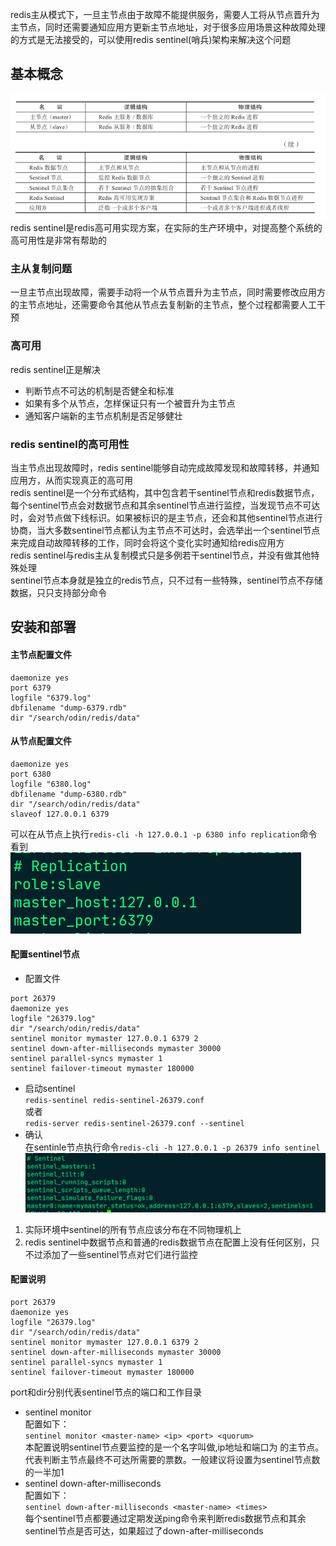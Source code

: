 redis主从模式下，一旦主节点由于故障不能提供服务，需要人工将从节点晋升为主节点，同时还需要通知应用方更新主节点地址，对于很多应用场景这种故障处理的方式是无法接受的，可以使用redis sentinel(哨兵)架构来解决这个问题  
## 基本概念  
![title](https://raw.githubusercontent.com/liujinxi931204/image/master/gitnote/2020/10/09/1602231714050-1602231714052.png)  
redis sentinel是redis高可用实现方案，在实际的生产环境中，对提高整个系统的高可用性是非常有帮助的  
### 主从复制问题  
一旦主节点出现故障，需要手动将一个从节点晋升为主节点，同时需要修改应用方的主节点地址，还需要命令其他从节点去复制新的主节点，整个过程都需要人工干预  
### 高可用  
redis sentinel正是解决  
+ 判断节点不可达的机制是否健全和标准  
+ 如果有多个从节点，怎样保证只有一个被晋升为主节点  
+ 通知客户端新的主节点机制是否足够健壮  
### redis sentinel的高可用性  
当主节点出现故障时，redis sentinel能够自动完成故障发现和故障转移，并通知应用方，从而实现真正的高可用  
redis sentinel是一个分布式结构，其中包含若干sentinel节点和redis数据节点，每个sentinel节点会对数据节点和其余sentinel节点进行监控，当发现节点不可达时，会对节点做下线标识。如果被标识的是主节点，还会和其他sentinel节点进行协商，当大多数sentinel节点都认为主节点不可达时，会选举出一个sentinel节点来完成自动故障转移的工作，同时会将这个变化实时通知给redis应用方  
redis sentinel与redis主从复制模式只是多例若干sentinel节点，并没有做其他特殊处理  
sentinel节点本身就是独立的redis节点，只不过有一些特殊，sentinel节点不存储数据，只只支持部分命令  
## 安装和部署  
#### 主节点配置文件  
```shell
daemonize yes 
port 6379
logfile "6379.log"
dbfilename "dump-6379.rdb"
dir "/search/odin/redis/data"
```  
#### 从节点配置文件  
```shell
daemonize yes 
port 6380
logfile "6380.log"
dbfilename "dump-6380.rdb"
dir "/search/odin/redis/data"
slaveof 127.0.0.1 6379
```  
可以在从节点上执行`redis-cli -h 127.0.0.1 -p 6380 info replication`命令看到  
![title](https://raw.githubusercontent.com/liujinxi931204/image/master/gitnote/2020/10/09/1602235709637-1602235709639.png)  
#### 配置sentinel节点  
+ 配置文件  
```shell
port 26379
daemonize yes
logfile "26379.log"
dir "/search/odin/redis/data"
sentinel monitor mymaster 127.0.0.1 6379 2
sentinel down-after-milliseconds mymaster 30000
sentinel parallel-syncs mymaster 1
sentinel failover-timeout mymaster 180000
```  
+ 启动sentinel  
`redis-sentinel redis-sentinel-26379.conf`  
或者  
`redis-server redis-sentinel-26379.conf --sentinel`  
+ 确认  
在sentinle节点执行命令`redis-cli -h 127.0.0.1 -p 26379 info sentinel`  
![title](https://raw.githubusercontent.com/liujinxi931204/image/master/gitnote/2020/10/09/1602236912013-1602236912015.png)  
1. 实际环境中sentinel的所有节点应该分布在不同物理机上  
2. redis sentinel中数据节点和普通的redis数据节点在配置上没有任何区别，只不过添加了一些sentinel节点对它们进行监控  
#### 配置说明  
```shell
port 26379
daemonize yes
logfile "26379.log"
dir "/search/odin/redis/data"
sentinel monitor mymaster 127.0.0.1 6379 2
sentinel down-after-milliseconds mymaster 30000
sentinel parallel-syncs mymaster 1
sentinel failover-timeout mymaster 180000
```  
port和dir分别代表sentinel节点的端口和工作目录  
+ sentinel monitor  
配置如下：  
`sentinel monitor <master-name> <ip> <port> <quorum>`  
本配置说明sentinel节点要监控的是一个名字叫做<master-name>,ip地址和端口为<ip> <port>的主节点。<quorum>代表判断主节点最终不可达所需要的票数。一般建议将<quorum>设置为sentinel节点数的一半加1  
+ sentinel down-after-milliseconds  
配置如下：  
`sentinel down-after-milliseconds <master-name> <times>`  
每个sentinel节点都要通过定期发送ping命令来判断redis数据节点和其余sentinel节点是否可达，如果超过了down-after-milliseconds  




  





